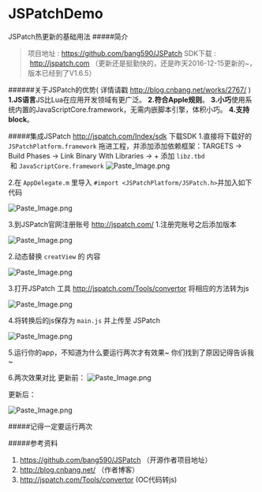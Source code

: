 # JSPatchDemo
JSPatch热更新的基础用法
#####简介
>项目地址 : https://github.com/bang590/JSPatch
SDK下载  :  http://jspatch.com （更新还是挺勤快的，还是昨天2016-12-15更新的~，版本已经到了V1.6.5）

######关于JSPatch的优势( 详情请戳 http://blog.cnbang.net/works/2767/ )
**1.JS语言**JS比Lua在应用开发领域有更广泛。
**2.符合Apple规则**。
**3.小巧**使用系统内置的JavaScriptCore.framework，无需内嵌脚本引擎，体积小巧。
**4.支持block**。

#####集成JSPatch
http://jspatch.com/Index/sdk 下载SDK
1.直接将下载好的 `JSPatchPlatform.framework`  拖进工程，并添加添加依赖框架：TARGETS -> Build Phases -> Link Binary With Libraries -> + 添加 `libz.tbd`
 和 `JavaScriptCore.framework`
![Paste_Image.png](http://upload-images.jianshu.io/upload_images/1025561-fa4bf36abb10e203.png?imageMogr2/auto-orient/strip%7CimageView2/2/w/1240)

2.在 `AppDelegate.m` 里导入 `#import <JSPatchPlatform/JSPatch.h>`并加入如下代码



![Paste_Image.png](http://upload-images.jianshu.io/upload_images/1025561-701fb3a74faacab5.png?imageMogr2/auto-orient/strip%7CimageView2/2/w/1240)


3.到JSPatch官网注册账号 http://jspatch.com/
          1.注册完账号之后添加版本

  ![Paste_Image.png](http://upload-images.jianshu.io/upload_images/1025561-c5b8771088fb55c7.png?imageMogr2/auto-orient/strip%7CimageView2/2/w/1240)

 2.动态替换 `creatView` 的 内容
    
![Paste_Image.png](http://upload-images.jianshu.io/upload_images/1025561-4b900fe1fd729295.png?imageMogr2/auto-orient/strip%7CimageView2/2/w/1240)

3.打开JSPatch 工具  http://jspatch.com/Tools/convertor
将相应的方法转为js

![Paste_Image.png](http://upload-images.jianshu.io/upload_images/1025561-3abdbdb4a4fcb99d.png?imageMogr2/auto-orient/strip%7CimageView2/2/w/1240)




4.将转换后的js保存为 `main.js` 并上传至 JSPatch
    
![Paste_Image.png](http://upload-images.jianshu.io/upload_images/1025561-8f9901e5d2f5b63b.png?imageMogr2/auto-orient/strip%7CimageView2/2/w/1240)

5.运行你的app，不知道为什么要运行两次才有效果~ 你们找到了原因记得告诉我~

6.两次效果对比
更新前：
![Paste_Image.png](http://upload-images.jianshu.io/upload_images/1025561-89d7223023ba04c0.png?imageMogr2/auto-orient/strip%7CimageView2/2/w/1240)

更新后：

![Paste_Image.png](http://upload-images.jianshu.io/upload_images/1025561-67c63e00efbaff7f.png?imageMogr2/auto-orient/strip%7CimageView2/2/w/1240)


#####记得一定要运行两次

#####参考资料
1. https://github.com/bang590/JSPatch （开源作者项目地址）
2. http://blog.cnbang.net/ （作者博客）
3. http://jspatch.com/Tools/convertor (OC代码转js)
